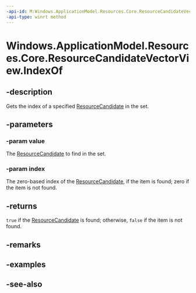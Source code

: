 ```yaml
---
-api-id: M:Windows.ApplicationModel.Resources.Core.ResourceCandidateVectorView.IndexOf(Windows.ApplicationModel.Resources.Core.ResourceCandidate,System.UInt32@)
-api-type: winrt method
---
```


<!-- Method syntax
public bool IndexOf(Windows.ApplicationModel.Resources.Core.ResourceCandidate value, System.UInt32 index)
-->

# Windows.ApplicationModel.Resources.Core.ResourceCandidateVectorView.IndexOf

## -description
Gets the index of a specified [ResourceCandidate](resourcecandidate.md) in the set.

## -parameters
### -param value
The [ResourceCandidate](resourcecandidate.md) to find in the set.

### -param index
The zero-based index of the [ResourceCandidate](resourcecandidate.md), if the item is found; zero if the item is not found.

## -returns
`true` if the [ResourceCandidate](resourcecandidate.md) is found; otherwise, `false` if the item is not found.

## -remarks

## -examples

## -see-also
